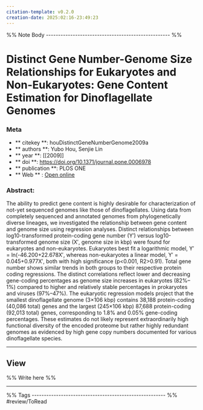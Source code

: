 ```yaml
---
citation-template: v0.2.0
creation-date: 2025:02:16-23:49:23
---
```


%% Note Body --------------------------------------------------- %%
# Distinct Gene Number-Genome Size Relationships for Eukaryotes and Non-Eukaryotes: Gene Content Estimation for Dinoflagellate Genomes

### Meta
- ** citekey **: houDistinctGeneNumberGenome2009a
- ** authors **: Yubo Hou, Senjie Lin
- ** year **: [[2009]]
- ** doi **: https://doi.org/10.1371/journal.pone.0006978
- ** publication **: PLOS ONE
- ** Web ** : [Open online](https://journals.plos.org/plosone/article?id=10.1371/journal.pone.0006978)


### Abstract:
The ability to predict gene content is highly desirable for characterization of not-yet sequenced genomes like those of dinoflagellates. Using data from completely sequenced and annotated genomes from phylogenetically diverse lineages, we investigated the relationship between gene content and genome size using regression analyses. Distinct relationships between log10-transformed protein-coding gene number (Y′) versus log10-transformed genome size (X′, genome size in kbp) were found for eukaryotes and non-eukaryotes. Eukaryotes best fit a logarithmic model, Y′ = ln(-46.200+22.678X′, whereas non-eukaryotes a linear model, Y′ = 0.045+0.977X′, both with high significance (p<0.001, R2>0.91). Total gene number shows similar trends in both groups to their respective protein coding regressions. The distinct correlations reflect lower and decreasing gene-coding percentages as genome size increases in eukaryotes (82%–1%) compared to higher and relatively stable percentages in prokaryotes and viruses (97%–47%). The eukaryotic regression models project that the smallest dinoflagellate genome (3×106 kbp) contains 38,188 protein-coding (40,086 total) genes and the largest (245×106 kbp) 87,688 protein-coding (92,013 total) genes, corresponding to 1.8% and 0.05% gene-coding percentages. These estimates do not likely represent extraordinarily high functional diversity of the encoded proteome but rather highly redundant genomes as evidenced by high gene copy numbers documented for various dinoflagellate species.

___

## View

%% Write here %%





___
%% Tags  ------------------------------------------------------- %%
#review/ToRead